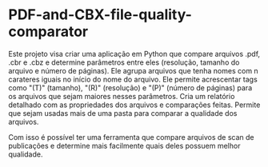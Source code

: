 # PDF-and-CBX-file-quality-comparator

Este projeto visa criar uma aplicação em Python que compare arquivos .pdf, .cbr e .cbz e determine parâmetros entre eles (resolução, tamanho do arquivo e número de páginas). 
Ele agrupa arquivos que tenha nomes com n carateres iguais no início do nome do arquivo. Ele permite acrescentar tags como "(T)" (tamanho), "(R)" (resolução) e "(P)" (número de páginas) para os arquivos que sejam maiores nesses parâmetros.
Cria um relatório detalhado com as propriedades dos arquivos e comparações feitas.
Permite que sejam usadas mais de uma pasta para comparar a qualidade dos arquivos.

Com isso é possível ter uma ferramenta que compare arquivos de scan de publicações e determine mais facilmente quais deles possuem melhor qualidade.
